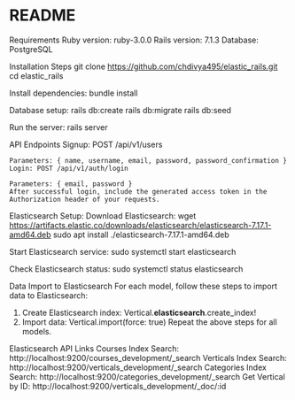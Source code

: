 # README

<!-- This README would normally document whatever steps are necessary to get the
application up and running.

Things you may want to cover: -->

Requirements
	Ruby version: ruby-3.0.0
	Rails version: 7.1.3
	Database: PostgreSQL

Installation Steps
	git clone https://github.com/chdivya495/elastic_rails.git
  cd elastic_rails

Install dependencies:
 bundle install

Database setup:
 rails db:create
 rails db:migrate
 rails db:seed

Run the server:
 rails server

API Endpoints
	Signup: POST /api/v1/users

	Parameters: { name, username, email, password, password_confirmation }
	Login: POST /api/v1/auth/login

	Parameters: { email, password }
	After successful login, include the generated access token in the Authorization header of your requests.

Elasticsearch Setup:
 Download Elasticsearch:
 wget https://artifacts.elastic.co/downloads/elasticsearch/elasticsearch-7.17.1-amd64.deb
 sudo apt install ./elasticsearch-7.17.1-amd64.deb

Start Elasticsearch service:
 sudo systemctl start elasticsearch

Check Elasticsearch status:
 sudo systemctl status elasticsearch

Data Import to Elasticsearch
 For each model, follow these steps to import data to Elasticsearch:

 1. Create Elasticsearch index:
   Vertical.__elasticsearch__.create_index!
 2. Import data:
   Vertical.import(force: true)
 Repeat the above steps for all models.

Elasticsearch API Links
	Courses Index Search: http://localhost:9200/courses_development/_search
	Verticals Index Search: http://localhost:9200/verticals_development/_search
	Categories Index Search: http://localhost:9200/categories_development/_search
	Get Vertical by ID: http://localhost:9200/verticals_development/_doc/:id